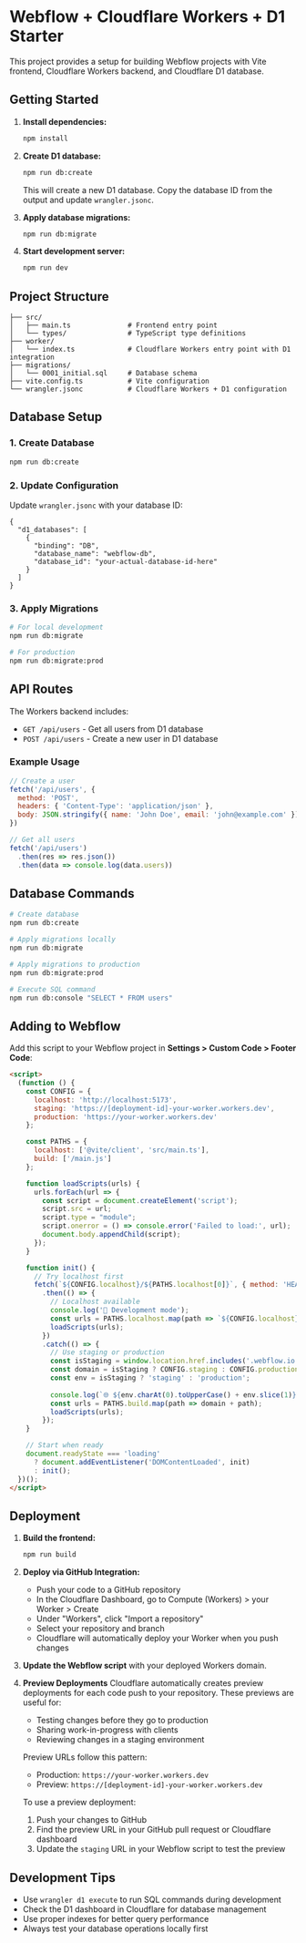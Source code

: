 # Webflow + Cloudflare Workers + D1 Starter

This project provides a setup for building Webflow projects with Vite frontend, Cloudflare Workers backend, and Cloudflare D1 database.

## Getting Started

1. **Install dependencies:**
   ```bash
   npm install
   ```

2. **Create D1 database:**
   ```bash
   npm run db:create
   ```
   This will create a new D1 database. Copy the database ID from the output and update `wrangler.jsonc`.

3. **Apply database migrations:**
   ```bash
   npm run db:migrate
   ```

4. **Start development server:**
   ```bash
   npm run dev
   ```

## Project Structure

```
├── src/
│   ├── main.ts              # Frontend entry point
│   └── types/               # TypeScript type definitions
├── worker/
│   └── index.ts             # Cloudflare Workers entry point with D1 integration
├── migrations/
│   └── 0001_initial.sql     # Database schema
├── vite.config.ts           # Vite configuration
└── wrangler.jsonc           # Cloudflare Workers + D1 configuration
```

## Database Setup

### 1. Create Database
```bash
npm run db:create
```

### 2. Update Configuration
Update `wrangler.jsonc` with your database ID:
```jsonc
{
  "d1_databases": [
    {
      "binding": "DB",
      "database_name": "webflow-db",
      "database_id": "your-actual-database-id-here"
    }
  ]
}
```

### 3. Apply Migrations
```bash
# For local development
npm run db:migrate

# For production
npm run db:migrate:prod
```

## API Routes

The Workers backend includes:
- `GET /api/users` - Get all users from D1 database
- `POST /api/users` - Create a new user in D1 database

### Example Usage

```javascript
// Create a user
fetch('/api/users', {
  method: 'POST',
  headers: { 'Content-Type': 'application/json' },
  body: JSON.stringify({ name: 'John Doe', email: 'john@example.com' })
})

// Get all users  
fetch('/api/users')
  .then(res => res.json())
  .then(data => console.log(data.users))
```

## Database Commands

```bash
# Create database
npm run db:create

# Apply migrations locally
npm run db:migrate

# Apply migrations to production
npm run db:migrate:prod

# Execute SQL command
npm run db:console "SELECT * FROM users"
```

## Adding to Webflow

Add this script to your Webflow project in **Settings > Custom Code > Footer Code**:

```html
<script>
  (function () {
    const CONFIG = {
      localhost: 'http://localhost:5173',
      staging: 'https://[deployment-id]-your-worker.workers.dev', 
      production: 'https://your-worker.workers.dev'
    };

    const PATHS = {
      localhost: ['@vite/client', 'src/main.ts'],
      build: ['/main.js']
    };

    function loadScripts(urls) {
      urls.forEach(url => {
        const script = document.createElement('script');
        script.src = url;
        script.type = "module";
        script.onerror = () => console.error('Failed to load:', url);
        document.body.appendChild(script);
      });
    }

    function init() {
      // Try localhost first
      fetch(`${CONFIG.localhost}/${PATHS.localhost[0]}`, { method: 'HEAD', mode: 'no-cors' })
        .then(() => {
          // Localhost available
          console.log('🚀 Development mode');
          const urls = PATHS.localhost.map(path => `${CONFIG.localhost}/${path}`);
          loadScripts(urls);
        })
        .catch(() => {
          // Use staging or production
          const isStaging = window.location.href.includes('.webflow.io');
          const domain = isStaging ? CONFIG.staging : CONFIG.production;
          const env = isStaging ? 'staging' : 'production';
          
          console.log(`🌐 ${env.charAt(0).toUpperCase() + env.slice(1)} mode`);
          const urls = PATHS.build.map(path => domain + path);
          loadScripts(urls);
        });
    }

    // Start when ready
    document.readyState === 'loading' 
      ? document.addEventListener('DOMContentLoaded', init)
      : init();
  })();
</script>
```

## Deployment

1. **Build the frontend:**
   ```bash
   npm run build
   ```

2. **Deploy via GitHub Integration:**
   - Push your code to a GitHub repository
   - In the Cloudflare Dashboard, go to Compute (Workers) > your Worker > Create
   - Under "Workers", click "Import a repository"
   - Select your repository and branch
   - Cloudflare will automatically deploy your Worker when you push changes

3. **Update the Webflow script** with your deployed Workers domain.

4. **Preview Deployments**
   Cloudflare automatically creates preview deployments for each code push to your repository. These previews are useful for:
   - Testing changes before they go to production
   - Sharing work-in-progress with clients
   - Reviewing changes in a staging environment
   
   Preview URLs follow this pattern:
   - Production: `https://your-worker.workers.dev`
   - Preview: `https://[deployment-id]-your-worker.workers.dev`
   
   To use a preview deployment:
   1. Push your changes to GitHub
   2. Find the preview URL in your GitHub pull request or Cloudflare dashboard
   3. Update the `staging` URL in your Webflow script to test the preview

## Development Tips

- Use `wrangler d1 execute` to run SQL commands during development
- Check the D1 dashboard in Cloudflare for database management
- Use proper indexes for better query performance
- Always test your database operations locally first